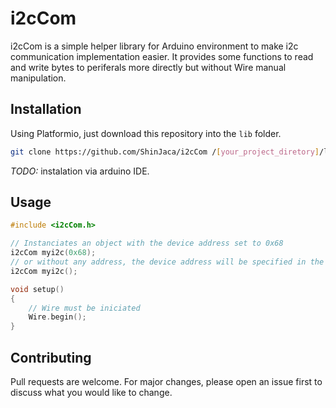 # i2cCom

i2cCom is a simple helper library for Arduino environment to make i2c communication implementation easier.
It provides some functions to read and write bytes to periferals more directly but without Wire manual manipulation.

## Installation

Using Platformio, just download this repository into the `lib` folder.
```bash
git clone https://github.com/ShinJaca/i2cCom /[your_project_diretory]/lib/i2cCom.git
```
_TODO:_ instalation via arduino IDE.

## Usage

```c++
#include <i2cCom.h>

// Instanciates an object with the device address set to 0x68
i2cCom myi2c(0x68);
// or without any address, the device address will be specified in the functions
i2cCom myi2c();

void setup()
{
    // Wire must be iniciated
    Wire.begin();
}
```

## Contributing
Pull requests are welcome. For major changes, please open an issue first to discuss what you would like to change.